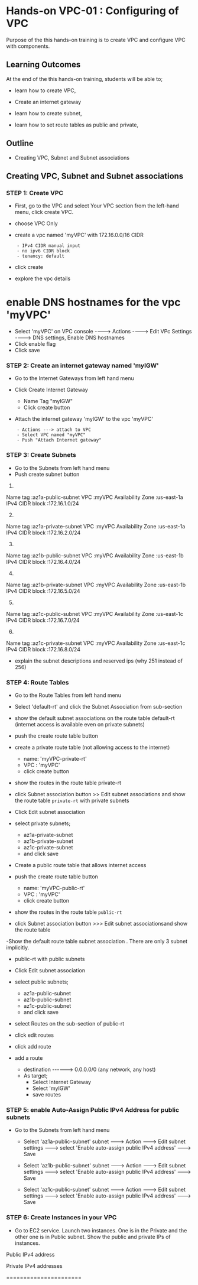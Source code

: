 # Hands-on VPC-01 : Configuring of VPC

Purpose of the this hands-on training is to create VPC and configure VPC with components.

## Learning Outcomes

At the end of the this hands-on training, students will be able to;

- learn how to create VPC,

- Create an internet gateway

- learn how to create subnet,

- learn how to set route tables as public and private,

## Outline

- Creating VPC, Subnet and Subnet associations


## Creating VPC, Subnet and Subnet associations

### STEP 1: Create VPC

- First, go to the VPC and select Your VPC section from the left-hand menu, click create VPC.

- choose VPC Only

- create a vpc named 'myVPC' with 172.16.0.0/16 CIDR

```
    - IPv4 CIDR manual input
    - no ipv6 CIDR block
    - tenancy: default
```
- click create

- explore the vpc details

# enable DNS hostnames for the vpc 'myVPC'

  - Select 'myVPC' on VPC console ----> Actions ----> Edit VPc Settings ----> DNS settings, Enable DNS hostnames
  - Click enable flag
  - Click save 

### STEP 2: Create an internet gateway named 'myIGW'

- Go to the Internet Gateways from left hand menu

- Click Create Internet Gateway
   - Name Tag "myIGW" 
   - Click create button

-  Attach the internet gateway 'myIGW' to the vpc 'myVPC'
```   
    - Actions ---> attach to VPC
    - Select VPC named "myVPC"
    - Push "Attach Internet gateway"
```



### STEP 3: Create Subnets
- Go to the Subnets from left hand menu
- Push create subnet button

1. 
Name tag          :az1a-public-subnet
VPC               :myVPC
Availability Zone :us-east-1a
IPv4 CIDR block   :172.16.1.0/24

2. 
Name tag          :az1a-private-subnet
VPC               :myVPC
Availability Zone :us-east-1a
IPv4 CIDR block   :172.16.2.0/24

3. 
Name tag          :az1b-public-subnet
VPC               :myVPC
Availability Zone :us-east-1b
IPv4 CIDR block   :172.16.4.0/24

4. 
Name tag          :az1b-private-subnet
VPC               :myVPC
Availability Zone :us-east-1b
IPv4 CIDR block   :172.16.5.0/24

5. 
Name tag          :az1c-public-subnet
VPC               :myVPC
Availability Zone :us-east-1c
IPv4 CIDR block   :172.16.7.0/24

6. 
Name tag          :az1c-private-subnet
VPC               :myVPC
Availability Zone :us-east-1c
IPv4 CIDR block   :172.16.8.0/24

- explain the subnet descriptions and reserved ips (why 251 instead of 256)

### STEP 4: Route Tables

- Go to the Route Tables from left hand menu

- Select 'default-rt' and click the Subnet Association from sub-section

- show the default subnet associations on the route table 
default-rt (internet access is available even on private subnets)
- push the create route table button

- create a private route table (not allowing access to the internet) 
  - name: 'myVPC-private-rt'
  - VPC : 'myVPC'
  - click create button

- show the routes in the route table private-rt

- click Subnet association button >> Edit subnet associations and show the route table `private-rt` with private subnets

- Click Edit subnet association
- select private subnets;
  - az1a-private-subnet
  - az1b-private-subnet
  - az1c-private-subnet
  - and click save

- Create a public route table that allows internet access

- push the create route table button
  - name: 'myVPC-public-rt'
  - VPC : 'myVPC'
  - click create button

- show the routes in the route table `public-rt`

- click Subnet association button >>> Edit subnet associationsand show the route table 

-Show the default route table subnet association . There are only 3 subnet implicitly.

- public-rt with public subnets

- Click Edit subnet association

- select public subnets;
  - az1a-public-subnet
  - az1b-public-subnet
  - az1c-public-subnet
  - and click save

- select Routes on the sub-section of public-rt

- click edit routes

- click add route

- add a route
    - destination ------> 0.0.0.0/0 (any network, any host)
    - As target;
      - Select Internet Gateway
      - Select 'myIGW'
      - save routes    
      
### STEP 5: enable Auto-Assign Public IPv4 Address for public subnets

- Go to the Subnets from left hand menu

  - Select 'az1a-public-subnet' subnet ---> Action ---> Edit subnet settings
  ---> select 'Enable auto-assign public IPv4 address' ---> Save

  - Select 'az1b-public-subnet' subnet ---> Action ---> Edit subnet settings
  ---> select 'Enable auto-assign public IPv4 address' ---> Save

  - Select 'az1c-public-subnet' subnet ---> Action ---> Edit subnet settings
  ---> select 'Enable auto-assign public IPv4 address' ---> Save

### STEP 6: Create Instances in your VPC

- Go to EC2 service. Launch two instances. One is in the Private and the other one is in Public subnet. Show the public and private IPs of instances.

Public IPv4 address

Private IPv4 addresses


======================
